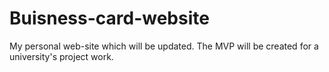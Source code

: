 # Buisness-card-website
My personal web-site which will be updated.
The MVP will be created for a university's project work.
